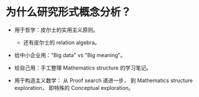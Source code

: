 # 为什么研究形式概念分析？

- 用于哲学：皮尔士的实用主义原则。
  - 还有皮尔士的 relation algebra。

- 给中小企业用："Big data" vs "Big meaning"。

- 给自己用：手工整理 Mathematics structure 的学习笔记。

- 用于构造主义数学：
  从 Proof search 递进一步，
  到 Mathematics structure exploration，
  即特殊的 Conceptual exploration。
